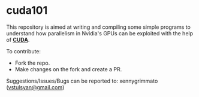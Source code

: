 # cuda101

This repository is aimed at writing and compiling some simple programs to understand how parallelism in Nvidia's GPUs can be exploited with the help of [**CUDA**][1].

To contribute:

* Fork the repo.
* Make changes on the fork and create a PR.

Suggestions/Issues/Bugs can be reported to: xennygrimmato (vstulsyan@gmail.com)

[1]: http://www.nvidia.com/object/cuda_home_new.html
